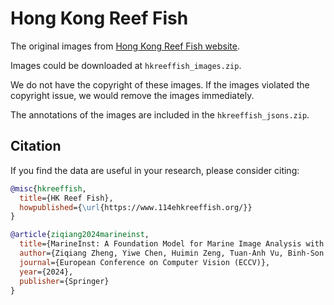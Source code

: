 # Hong Kong Reef Fish

The original images from [Hong Kong Reef Fish website](https://www.114ehkreeffish.org/?lang=en).

Images could be downloaded at `hkreeffish_images.zip`. 

We do not have the copyright of these images. If the images violated the copyright issue, we would remove the images immediately.

The annotations of the images are included in the `hkreeffish_jsons.zip`.

## Citation

If you find the data are useful in your research, please consider citing:

```bibtex
@misc{hkreeffish,
  title={HK Reef Fish},
  howpublished={\url{https://www.114ehkreeffish.org/}}
}

@article{ziqiang2024marineinst,
  title={MarineInst: A Foundation Model for Marine Image Analysis with Instance Visual Description},
  author={Ziqiang Zheng, Yiwe Chen, Huimin Zeng, Tuan-Anh Vu, Binh-Son Hua, Sai-Kit Yeung},
  journal={European Conference on Computer Vision (ECCV)},
  year={2024},
  publisher={Springer}
}
```
